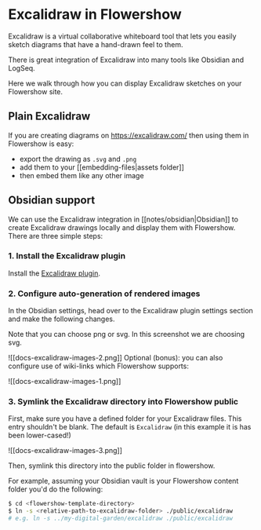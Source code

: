 # Excalidraw in Flowershow

Excalidraw is a virtual collaborative whiteboard tool that lets you easily sketch diagrams that have a hand-drawn feel to them.

There is great integration of Excalidraw into many tools like Obsidian and LogSeq.

Here we walk through how you can display Excalidraw sketches on your Flowershow site.

## Plain Excalidraw

If you are creating diagrams on https://excalidraw.com/ then using them in Flowershow is easy:

- export the drawing as `.svg` and `.png`
- add them to your [[embedding-files|assets folder]]
- then embed them like any other image

## Obsidian support

We can use the Excalidraw integration in [[notes/obsidian|Obsidian]] to create Excalidraw drawings locally and display them with Flowershow. There are three simple steps:

### 1. Install the Excalidraw plugin

Install the [Excalidraw plugin](https://github.com/zsviczian/obsidian-excalidraw-plugin).

### 2. Configure auto-generation of rendered images

In the Obsidian settings, head over to the Excalidraw plugin settings section and make the following changes.

Note that you can choose png or svg. In this screenshot we are choosing svg.

![[docs-excalidraw-images-2.png]]
Optional (bonus): you can also configure use of wiki-links which Flowershow supports:

![[docs-excalidraw-images-1.png]]

### 3. Symlink the Excalidraw directory into Flowershow public

First, make sure you have a defined folder for your Excalidraw files. This entry shouldn't be blank. The default is `Excalidraw` (in this example it is has been lower-cased!)

![[docs-excalidraw-images-3.png]]

Then, symlink this directory into the public folder in flowershow.

For example, assuming your Obsidian vault is your Flowershow content folder you'd do the following:

```bash
$ cd <flowershow-template-directory>
$ ln -s <relative-path-to-excalidraw-folder> ./public/excalidraw
# e.g. ln -s ../my-digital-garden/excalidraw ./public/excalidraw
```
